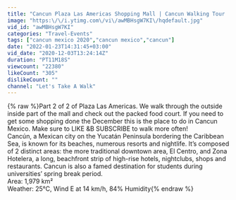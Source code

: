 ```yaml
---
title: "Cancun Plaza Las Americas Shopping Mall | Cancun Walking Tour | MEXICO 🇲🇽"
image: "https:\/\/i.ytimg.com\/vi\/awMBHsgW7KI\/hqdefault.jpg"
vid_id: "awMBHsgW7KI"
categories: "Travel-Events"
tags: ["cancun mexico 2020","cancun mexico","cancun"]
date: "2022-01-23T14:31:45+03:00"
vid_date: "2020-12-03T13:24:14Z"
duration: "PT11M18S"
viewcount: "22380"
likeCount: "305"
dislikeCount: ""
channel: "Let's Take A Walk"
---
```

{% raw %}Part 2 of 2 of Plaza Las Americas. We walk through the outside inside part of the mall and check out the packed food court. If you need to get some shopping done the December this is the place to do in Cancun Mexico. Make sure to LIKE &amp;B SUBSCRIBE to walk more often! <br />Cancún, a Mexican city on the Yucatán Peninsula bordering the Caribbean Sea, is known for its beaches, numerous resorts and nightlife. It’s composed of 2 distinct areas: the more traditional downtown area, El Centro, and Zona Hotelera, a long, beachfront strip of high-rise hotels, nightclubs, shops and restaurants. Cancun is also a famed destination for students during universities’ spring break period.<br />Area: 1,979 km²<br />Weather: 25°C, Wind E at 14 km/h, 84% Humidity{% endraw %}
